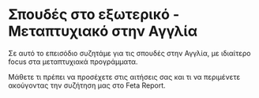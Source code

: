 #  Σπουδές στο εξωτερικό - Μεταπτυχιακό στην Αγγλία

Σε αυτό το επεισόδιο συζητάμε για τις σπουδές στην Αγγλία, με ιδιαίτερο focus στα μεταπτυχιακά προγράμματα.

Μάθετε τι πρέπει να προσέχετε στις αιτήσεις σας και τι να περιμένετε ακούγοντας την συζήτηση μας στο Feta Report.

